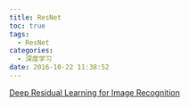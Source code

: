 ```yaml
---
title: ResNet
toc: true
tags:
  - ResNet
categories:
  - 深度学习
date: 2016-10-22 11:38:52
---
```



<!--more-->

[Deep Residual Learning for Image Recognition](https://arxiv.org/pdf/1512.03385v1.pdf)